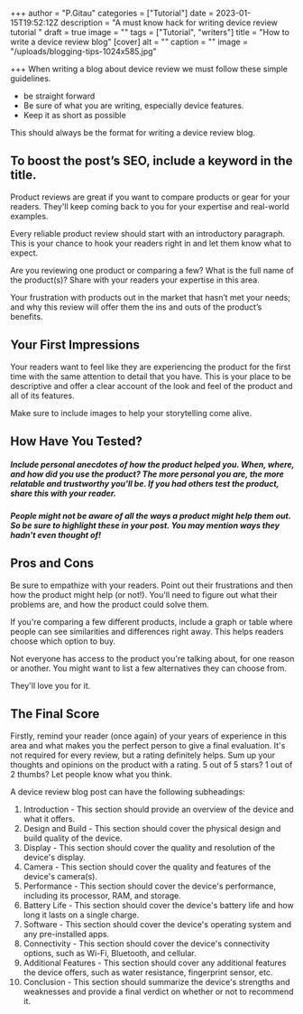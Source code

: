 +++
author = "P.Gitau"
categories = ["Tutorial"]
date = 2023-01-15T19:52:12Z
description = "A must know hack for writing device review tutorial "
draft = true
image = ""
tags = ["Tutorial", "writers"]
title = "How to write a device review blog"
[cover]
alt = ""
caption = ""
image = "/uploads/blogging-tips-1024x585.jpg"

+++
When writing a blog about device review we must follow these simple guidelines.

* be straight forward
* Be sure of what you are writing, especially device features.
* Keep it as short as possible

This should always be the format for writing a device review blog.

## To boost the post’s SEO, include a keyword in the title.

Product reviews are great if you want to compare products or gear for your readers. They'll keep coming back to you for your expertise and real-world examples.

Every reliable product review should start with an introductory paragraph. This is your chance to hook your readers right in and let them know what to expect.

Are you reviewing one product or comparing a few? What is the full name of the product(s)? Share with your readers your expertise in this area.

Your frustration with products out in the market that hasn’t met your needs; and why this review will offer them the ins and outs of the product’s benefits.

## Your First Impressions

Your readers want to feel like they are experiencing the product for the first time with the same attention to detail that you have. This is your place to be descriptive and offer a clear account of the look and feel of the product and all of its features.

Make sure to include images to help your storytelling come alive.

## How Have You Tested?

##### Include personal anecdotes of how the product helped you. When, where, and how did you use the product? The more personal you are, the more relatable and trustworthy you'll be. If you had others test the product, share this with your reader.

##### People might not be aware of all the ways a product might help them out. So be sure to highlight these in your post. You may mention ways they hadn't even thought of!

## Pros and Cons

Be sure to empathize with your readers. Point out their frustrations and then how the product might help (or not!). You'll need to figure out what their problems are, and how the product could solve them.

If you're comparing a few different products, include a graph or table where people can see similarities and differences right away. This helps readers choose which option to buy.

Not everyone has access to the product you're talking about, for one reason or another. You might want to list a few alternatives they can choose from.

They'll love you for it.

## The Final Score

Firstly, remind your reader (once again) of your years of experience in this area and what makes you the perfect person to give a final evaluation. It's not required for every review, but a rating definitely helps. Sum up your thoughts and opinions on the product with a rating. 5 out of 5 stars? 1 out of 2 thumbs? Let people know what you think.

A device review blog post can have the following subheadings:

 1. Introduction - This section should provide an overview of the device and what it offers.
 2. Design and Build - This section should cover the physical design and build quality of the device.
 3. Display - This section should cover the quality and resolution of the device's display.
 4. Camera - This section should cover the quality and features of the device's camera(s).
 5. Performance - This section should cover the device's performance, including its processor, RAM, and storage.
 6. Battery Life - This section should cover the device's battery life and how long it lasts on a single charge.
 7. Software - This section should cover the device's operating system and any pre-installed apps.
 8. Connectivity - This section should cover the device's connectivity options, such as Wi-Fi, Bluetooth, and cellular.
 9. Additional Features - This section should cover any additional features the device offers, such as water resistance, fingerprint sensor, etc.
10. Conclusion - This section should summarize the device's strengths and weaknesses and provide a final verdict on whether or not to recommend it.